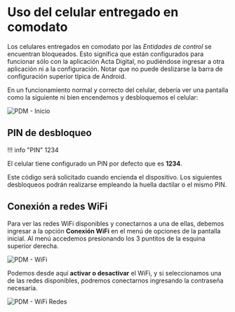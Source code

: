 # Uso del celular entregado en comodato

Los celulares entregados en comodato por las _Entidades de control_ se encuentran bloqueados. Esto significa que están configurados para funcionar sólo con la aplicación Acta Digital, no pudiéndose ingresar a otra aplicación ni a la configuración. Notar que no puede deslizarse la barra de configuración superior típica de Android.

En un funcionamiento normal y correcto del celular, debería ver una pantalla como la siguiente ni bien encendemos y desbloquemos el celular:

![PDM - Inicio](/es/latest/img/pdm_inicio.png)

## PIN de desbloqueo 

!!! info "PIN"
    1234

El celular tiene configurado un PIN por defecto que es **1234**.

Este código será solicitado cuando encienda el dispositivo. Los siguientes desbloqueos podrán realizarse empleando la huella dactilar o el mismo PIN.

## Conexión a redes WiFi

Para ver las redes WiFi disponibles y conectarnos a una de ellas, debemos ingresar a la opción **Conexión WiFi** en el menú de opciones de la pantalla inicial. Al menú accedemos presionando los 3 puntitos de la esquina superior derecha.

![PDM - WiFi](/es/latest/img/pdm_wifi.png)

Podemos desde aquí **activar o desactivar** el WiFi, y si seleccionamos una de las redes disponibles, podremos conectarnos ingresando la contraseña necesaria.

![PDM - WiFi Redes](/es/latest/img/pdm_wifi_redes.png)